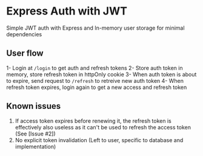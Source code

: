# Express Auth with JWT
Simple JWT auth with Express and In-memory user storage for minimal dependencies

## User flow
1- Login at `/login` to get auth and refresh tokens
2- Store auth token in memory, store refresh token in httpOnly cookie
3- When auth token is about to expire, send request to `/refresh` to retreive new auth token
4- When refresh token expires, login again to get a new access and refresh token

## Known issues
1. If access token expires before renewing it, the refresh token is effectively also useless as it can't be used to refresh the access token (See [Issue #2])
2. No explicit token invalidation (Left to user, specific to database and implementation)

